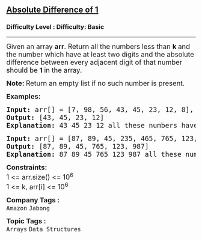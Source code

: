 <h2><a href="https://www.geeksforgeeks.org/problems/absolute-difference-11156/1?page=3&category=Arrays&difficulty=Basic&sortBy=submissions">Absolute Difference of 1</a></h2><h3>Difficulty Level : Difficulty: Basic</h3><hr><div class="problems_problem_content__Xm_eO"><p><span style="font-size: 18px;">Given an array <strong>arr</strong>. Return all the numbers less than <strong>k&nbsp;</strong>and the number which have at least two digits and the absolute difference between every adjacent digit of that number should be <strong>1&nbsp;</strong>in the array.</span></p>
<p><span style="font-size: 18px;"><strong>Note: </strong>Return an empty list if no such number is present.</span></p>
<p><span style="font-size: 18px;"><strong>Examples:</strong></span></p>
<pre><span style="font-size: 18px;"><strong>Input: </strong>arr[] = [7, 98, 56, 43, 45, 23, 12, 8], k = 54
<strong>Output:</strong> [43, 45, 23, 12]
<strong>Explanation:</strong> 43 45 23 12 all these numbers have adjacent digits diff as 1 and they areless than 54.</span></pre>
<pre><span style="font-size: 18px;"><strong>Input:</strong> arr[] = [87, 89, 45, 235, 465, 765, 123, 987, 499, 655], k = 1000
<strong>Output:</strong> [87, 89, 45, 765, 123, 987]
<strong>Explanation:</strong> 87 89 45 765 123 987 all these numbers have adjacent digits diff as 1 and they areless than 1000.</span>
</pre>
<p><span style="font-size: 18px;"><strong>Constraints:</strong><br>1 &lt;= arr.size() &lt;= 10<sup>6</sup><br>1 &lt;= k, arr[i] &lt;= 10<sup>6</sup></span></p></div><p><span style=font-size:18px><strong>Company Tags : </strong><br><code>Amazon</code>&nbsp;<code>Jabong</code>&nbsp;<br><p><span style=font-size:18px><strong>Topic Tags : </strong><br><code>Arrays</code>&nbsp;<code>Data Structures</code>&nbsp;